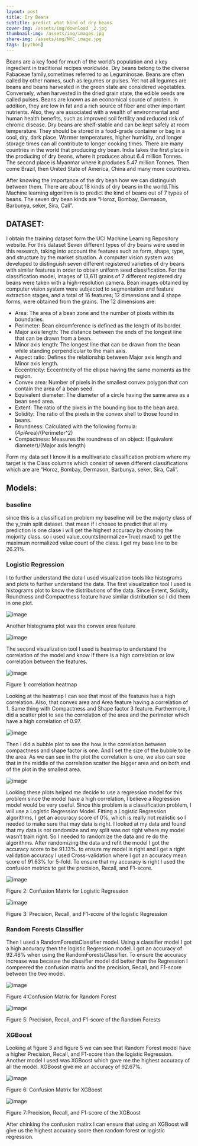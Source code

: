 ```yaml
---
layout: post
title: Dry Beans
subtitle: predict what kind of dry beans
cover-img: /assets/img/download _2.jpg
thumbnail-img: /assets/img/images.jpg
share-img: /assets/img/NYC_image.jpg
tags: [python]
---
```


 

Beans are a key food for much of the world’s population and a key ingredient in traditional recipes worldwide. Dry beans belong to the diverse Fabaceae family,sometimes referred to as Leguminosae. Beans are often called by other names, such as legumes or pulses. Yet not all legumes are beans and beans harvested in the green state are considered vegetables. Conversely, when harvested in the dried grain state, the edible seeds are called pulses. Beans are known as an economical source of protein. In addition, they are low in fat and a rich source of fiber and other important nutrients. Also, they are associated with a wealth of environmental and human health benefits, such as improved soil fertility and reduced risk of chronic disease. Dry beans are shelf-stable and can be kept safely at room temperature. They should be stored in a food-grade container or bag in a cool, dry, dark place. Warmer temperatures, higher humidity, and longer storage times can all contribute to longer cooking times. There are many countries in the world that producing dry bean. India takes the first place in the producing of dry beans, where it produces about 6.4 million Tonnes. The second place is Myanmar where it produces 5.47 million Tonnes. Then come Brazil, then United State of America, China and many more countries.

After knowing the importance of the dry bean how we can distinguish between them. There are about 18 kinds of dry beans in the world.This Machine learning algorithm is to predict the kind of beans out of 7 types of beans. The seven dry bean kinds are “Horoz, Bombay, Dermason, Barbunya, seker, Sira, Cali”. 


## DATASET: 
I obtain the training dataset form the UCI Machine Learning Repository website. For this dataset Seven different types of dry beans were used in this research, taking into account the features such as form, shape, type, and structure by the market situation. A computer vision system was developed to distinguish seven different registered varieties of dry beans with similar features in order to obtain uniform seed classification. For the classification model, images of 13,611 grains of 7 different registered dry beans were taken with a high-resolution camera. Bean images obtained by computer vision system were subjected to segmentation and feature extraction stages, and a total of 16 features; 12 dimensions and 4 shape forms, were obtained from the grains.
The 12 dimensions are:
-	Area: The area of a bean zone and the number of pixels within its boundaries.
-	Perimeter: Bean circumference is defined as the length of its border.
-	Major axis length: The distance between the ends of the longest line that can be drawn from a bean.
-	Minor axis length: The longest line that can be drawn from the bean while standing perpendicular to the main axis.
-	Aspect ratio: Defines the relationship between Major axis length and Minor axis length. 
-	Eccentricity: Eccentricity of the ellipse having the same moments as the region.
-	Convex area: Number of pixels in the smallest convex polygon that can contain the area of a bean seed.
-	Equivalent diameter: The diameter of a circle having the same area as a bean seed area.
-	Extent: The ratio of the pixels in the bounding box to the bean area.
-	Solidity: The ratio of the pixels in the convex shell to those found in beans.
-	Roundness: Calculated with the following formula: (4*pi*Area)/(Perimeter^2)
-	Compactness: Measures the roundness of an object: (Equivalent diameter)/(Major axis length)

Form my data set I know it is a multivariate classification problem where my target is the Class columns which consist of seven different classifications which are are “Horoz, Bombay, Dermason, Barbunya, seker, Sira, Cali”. 


## Models:


### baseline

since this is a classification problem my baseline will be the majorty class of the y_train split dataset. that mean if i chosee to predict that all my prediction is one clase i will get the highest accuracy by chosing the mojority class. so i used value_counts(normalize=True).max() to get the maximum normalized value count of the class. i get my base line to be 26.21%.

### Logistic Regression

I to further understand the data I used visualization tools like histograms and plots to further understand the data. The first visualization tool I used is histograms plot to know the distributions of the data. Since Extent, Solidity, Roundness and Compactness feature have similar distribution so I did them in one plot.

![image](https://user-images.githubusercontent.com/59778377/134407946-1ee2c4a1-ecc8-4297-ae72-cb264a71028b.png)

Another histograms plot was the convex area feature 

![image](https://user-images.githubusercontent.com/59778377/134407982-e60a685f-fd86-48df-9831-2777a6b5236a.png)




The second visualization tool I used is heatmap to understand the correlation of the model and know if there is a high correlation or low correlation between the features. 


![image](https://user-images.githubusercontent.com/59778377/134404480-f5ab26f7-bd41-458c-8ecd-b8ac2e6257e5.png)

Figure 1: correlation heatmap

Looking at the heatmap I can see that most of the features has a high correlation. Also, that convex area and Area feature having a correlation of 1. Same thing with Compactness and Shape factor 3 feature. Furthermore, I did a scatter plot to see the correlation of the area and the perimeter which have a high correlation of 0.97. 

![image](https://user-images.githubusercontent.com/59778377/134404652-36d395b1-796c-4cc9-a539-4f515c13a239.png)

Then I did a bubble plot to see the how is the correlation between compactness and shape factor is one. And I set the size of the bubble to be the area. As we can see in the plot the correlation is one, we also can see that in the middle of the correlation scatter the bigger area and on both end of the plot in the smallest area. 

![image](https://user-images.githubusercontent.com/59778377/134404701-c1e5967f-7bde-431d-ad93-96354417dc4c.png)

Looking these plots helped me decide to use a regression model for this problem since the model have a high correlation, I believe a Regression model would be very useful. Since this problem is a classification problem, I will use a Logistic Regression Model. Fitting a Logistic Regression algorithms, I get an accuracy score of 0%, which is really not realistic so I needed to make sure that may data is right.  I looked at my data and found that my data is not randomize and my split was not right where my model wasn’t train right. So I needed to randomize the data and re do the algorithms. After randomizing the data and refit the model I got the accuracy score to be 91.13%. to ensure my model is right and I get a right validation accuracy I used Cross-validation where I got an accuracy mean score of 91.63% for 5-fold. To ensure that my accuracy is right I used the confusion metrics to get the precision, Recall, and F1-score.

![image](https://user-images.githubusercontent.com/59778377/134404841-74208925-3fa8-45bf-91ec-53e6294f18a4.png)

Figure 2: Confusion Matrix for Logistic Regression

![image](https://user-images.githubusercontent.com/59778377/134404869-33afe509-f341-4b77-86b0-440c060d56e4.png)

Figure 3: Precision, Recall, and F1-score of the logistic Regression




### Random Forests Classifier


Then I used a RandomForestsClassifier model. Using a classifier model I got a high accuracy then the logistic Regression model. I got an accuracy of 92.48% when using the RandomForestsClassifier. To ensure the accuracy increase was because the classifier model did better than the Regression I compeered the confusion matrix and the precision, Recall, and F1-score between the two model.


![image](https://user-images.githubusercontent.com/59778377/134404937-7696b670-0043-40e9-9531-c5de1174112e.png)

Figure 4:Confusion Matrix for Random Forest

![image](https://user-images.githubusercontent.com/59778377/134404966-f07fa1f3-9c8a-4081-94d3-0f98cb1a483f.png)

Figure 5: Precision, Recall, and F1-score of the Random Forests




### XGBoost

Looking at figure 3 and figure 5 we can see that Random Forest model have a higher Precision, Recall, and F1-score than the logistic Regression. Another model I used was XGBoost which gave me the highest accuracy of all the model. XGBoost give me an accuracy of 92.67%. 


![image](https://user-images.githubusercontent.com/59778377/134405022-e6ce1214-c965-4f9e-9249-350e8d9fda09.png)

Figure 6: Confusion Matrix for XGBoost

![image](https://user-images.githubusercontent.com/59778377/134405053-e3e1887c-142a-466e-8d13-8a3a700642b5.png)

Figure 7:Precision, Recall, and F1-score of the XGBoost


After chinking the confusion matirx I can ensure that using an XGBoost will give us the highest accuracy score then random forest or logistic regression.






